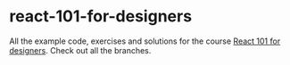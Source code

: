 # react-101-for-designers
All the example code, exercises and solutions for the course [React 101 for designers](https://learnreact.design/?utm_source=github&utm_campaign=r101-sample-code). Check out all the branches.
